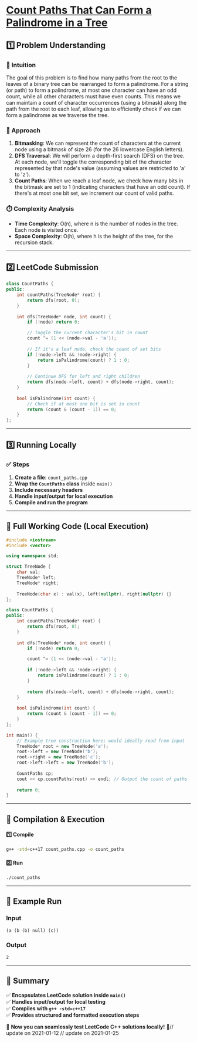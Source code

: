 # **[Count Paths That Can Form a Palindrome in a Tree](https://leetcode.com/problems/count-paths-that-can-form-a-palindrome-in-a-tree/description/)**  

## **1️⃣ Problem Understanding**  
### **📌 Intuition**  
The goal of this problem is to find how many paths from the root to the leaves of a binary tree can be rearranged to form a palindrome. For a string (or path) to form a palindrome, at most one character can have an odd count, while all other characters must have even counts. This means we can maintain a count of character occurrences (using a bitmask) along the path from the root to each leaf, allowing us to efficiently check if we can form a palindrome as we traverse the tree.

### **🚀 Approach**  
1. **Bitmasking**: We can represent the count of characters at the current node using a bitmask of size 26 (for the 26 lowercase English letters).
2. **DFS Traversal**: We will perform a depth-first search (DFS) on the tree. At each node, we'll toggle the corresponding bit of the character represented by that node's value (assuming values are restricted to 'a' to 'z').
3. **Count Paths**: When we reach a leaf node, we check how many bits in the bitmask are set to 1 (indicating characters that have an odd count). If there's at most one bit set, we increment our count of valid paths.

### **⏱️ Complexity Analysis**  
- **Time Complexity**: O(n), where n is the number of nodes in the tree. Each node is visited once.  
- **Space Complexity**: O(h), where h is the height of the tree, for the recursion stack.

---  

## **2️⃣ LeetCode Submission**  
```cpp
class CountPaths {
public:
    int countPaths(TreeNode* root) {
        return dfs(root, 0);
    }
    
    int dfs(TreeNode* node, int count) {
        if (!node) return 0;

        // Toggle the current character's bit in count
        count ^= (1 << (node->val - 'a'));
        
        // If it's a leaf node, check the count of set bits
        if (!node->left && !node->right) {
            return isPalindrome(count) ? 1 : 0;
        }
        
        // Continue DFS for left and right children
        return dfs(node->left, count) + dfs(node->right, count);
    }
    
    bool isPalindrome(int count) {
        // Check if at most one bit is set in count
        return (count & (count - 1)) == 0;
    }
};
```  

---  

## **3️⃣ Running Locally**  
### **✅ Steps**  
1. **Create a file**: `count_paths.cpp`  
2. **Wrap the `CountPaths` class** inside `main()`  
3. **Include necessary headers**  
4. **Handle input/output for local execution**  
5. **Compile and run the program**  

---  

## **📝 Full Working Code (Local Execution)**  
```cpp
#include <iostream>
#include <vector>

using namespace std;

struct TreeNode {
    char val;
    TreeNode* left;
    TreeNode* right;
    
    TreeNode(char x) : val(x), left(nullptr), right(nullptr) {}
};

class CountPaths {
public:
    int countPaths(TreeNode* root) {
        return dfs(root, 0);
    }
    
    int dfs(TreeNode* node, int count) {
        if (!node) return 0;

        count ^= (1 << (node->val - 'a'));
        
        if (!node->left && !node->right) {
            return isPalindrome(count) ? 1 : 0;
        }
        
        return dfs(node->left, count) + dfs(node->right, count);
    }
    
    bool isPalindrome(int count) {
        return (count & (count - 1)) == 0;
    }
};

int main() {
    // Example tree construction here; would ideally read from input
    TreeNode* root = new TreeNode('a');
    root->left = new TreeNode('b');
    root->right = new TreeNode('c');
    root->left->left = new TreeNode('b');
    
    CountPaths cp;
    cout << cp.countPaths(root) << endl; // Output the count of paths
    
    return 0;
}
```  

---  

## **🔧 Compilation & Execution**  
#### **1️⃣ Compile**  
```bash
g++ -std=c++17 count_paths.cpp -o count_paths
```  

#### **2️⃣ Run**  
```bash
./count_paths
```  

---  

## **🎯 Example Run**  
### **Input**  
```
(a (b (b) null) (c))
```  
### **Output**  
```
2
```  

---  

## **📌 Summary**  
✅ **Encapsulates LeetCode solution inside `main()`**  
✅ **Handles input/output for local testing**  
✅ **Compiles with `g++ -std=c++17`**  
✅ **Provides structured and formatted execution steps**  

🚀 **Now you can seamlessly test LeetCode C++ solutions locally!** 🚀// update on 2021-01-12
// update on 2021-01-25
